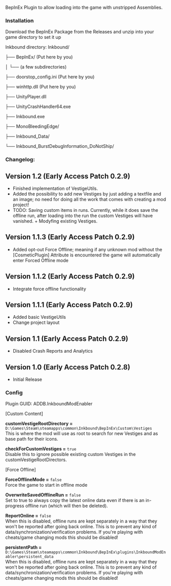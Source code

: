 BepInEx Plugin to allow loading into the game with unstripped Assemblies.

### Installation

Download the BepInEx Package from the Releases and unzip into your game directory to set it up

Inkbound directory:
Inkbound/

├── BepInEx/ (Put here by you)

│ └── (a few subdirectories)

├── doorstop_config.ini			(Put here by you)

├── winhttp.dll					(Put here by you)

├── UnityPlayer.dll

├── UnityCrashHandler64.exe

├── Inkbound.exe

├── MonoBleedingEdge/

├── Inkbound_Data/

└── Inkbound_BurstDebugInformation_DoNotShip/

### Changelog:

## Version 1.2 (Early Access Patch 0.2.9)
- Finished implementation of VestigeUtils.
- Added the possibility to add new Vestiges by just adding a textfile and an image; no need for doing all the work that comes with creating a mod project!
- TODO: Saving custom items in runs. Currently, while it does save the offline run, after loading into the run the custom Vestiges will have vanished. + Modyfing existing Vestiges.

## Version 1.1.3 (Early Access Patch 0.2.9)
- Added opt-out Force Offline; meaning if any unknown mod without the [CosmeticPlugin] Attribute is encountered the game will automatically enter Forced Offline mode

## Version 1.1.2 (Early Access Patch 0.2.9)
- Integrate force offline functionality

## Version 1.1.1 (Early Access Patch 0.2.9)
- Added basic VestigeUtils
- Change project layout

## Version 1.1 (Early Access Patch 0.2.9)
- Disabled Crash Reports and Analytics

## Version 1.0 (Early Access Patch 0.2.8)
- Initial Release

### Config
Plugin GUID: ADDB.InkboundModEnabler

[Custom Content]

<b>customVestigeRootDirectory =</b> `D:\Games\Steam\steamapps\common\Inkbound\BepInEx\Custom\Vestiges`
<br/>This is where the mod will use as root to search for new Vestiges and as base path for their icons.

<b>checkForCustomVestiges =</b> `true`
<br/>Disable this to ignore possible existing custom Vestiges in the customVestigeRootDirectors.

[Force Offline]

<b>ForceOfflineMode =</b> `false`
<br/>Force the game to start in offline mode

<b>OverwriteSavedOfflineRun =</b> `false`
<br/>Set to true to always copy the latest online data even if there is an in-progress offline run (which will then be deleted).

<b>ReportOnline =</b> `false`
<br/>When this is disabled, offline runs are kept separately in a way that they won't be reported after going back online. This is to prevent any kind of data/synchronization/verification problems. If you're playing with cheats/game changing mods this should be disabled!

<b>persistentPath =</b> `D:\Games\Steam\steamapps\common\Inkbound\BepInEx\plugins\InkboundModEnabler\persistent_data`
<br/>When this is disabled, offline runs are kept separately in a way that they won't be reported after going back online. This is to prevent any kind of data/synchronization/verification problems. If you're playing with cheats/game changing mods this should be disabled!
